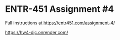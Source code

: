 # ENTR-451 Assignment #4

Full instructions at https://entr451.com/assignment-4/

https://hw4-djc.onrender.com/
